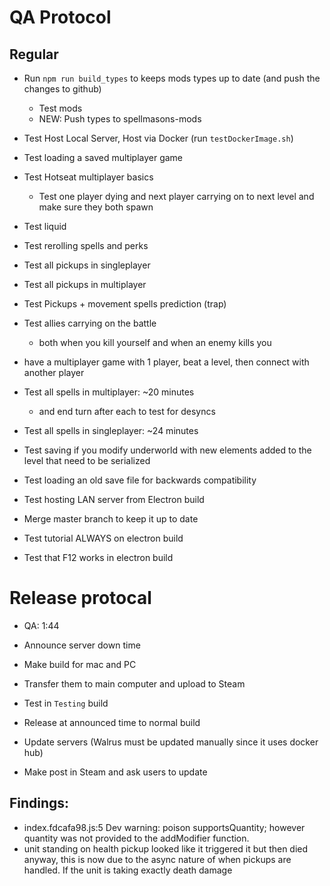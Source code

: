 # QA Protocol
## Regular
- Run `npm run build_types` to keeps mods types up to date (and push the changes to github)
    - Test mods
    - NEW: Push types to spellmasons-mods
- Test Host Local Server, Host via Docker (run `testDockerImage.sh`)
- Test loading a saved multiplayer game
- Test Hotseat multiplayer basics
    - Test one player dying and next player carrying on to next level and make sure they both spawn
- Test liquid
- Test rerolling spells and perks
- Test all pickups in singleplayer
- Test all pickups in multiplayer
- Test Pickups + movement spells prediction (trap)
- Test allies carrying on the battle
    - both when you kill yourself and when an enemy kills you
- have a multiplayer game with 1 player, beat a level, then connect with another player

- Test all spells in multiplayer: ~20 minutes
    - and end turn after each to test for desyncs
- Test all spells in singleplayer: ~24 minutes
- Test saving if you modify underworld with new elements added to the level that need to be serialized
- Test loading an old save file for backwards compatibility
- Test hosting LAN server from Electron build
- Merge master branch to keep it up to date
- Test tutorial ALWAYS on electron build
- Test that F12 works in electron build


# Release protocal
- QA: 1:44
- Announce server down time
- Make build for mac and PC
- Transfer them to main computer and upload to Steam
- Test in `Testing` build

- Release at announced time to normal build
- Update servers (Walrus must be updated manually since it uses docker hub)
- Make post in Steam and ask users to update

## Findings:
- index.fdcafa98.js:5 Dev warning: poison supportsQuantity; however quantity was not provided to the addModifier function.
- unit standing on health pickup looked like it triggered it but then died anyway, this is now due to the async nature of when pickups are handled.  If the unit is taking exactly death damage